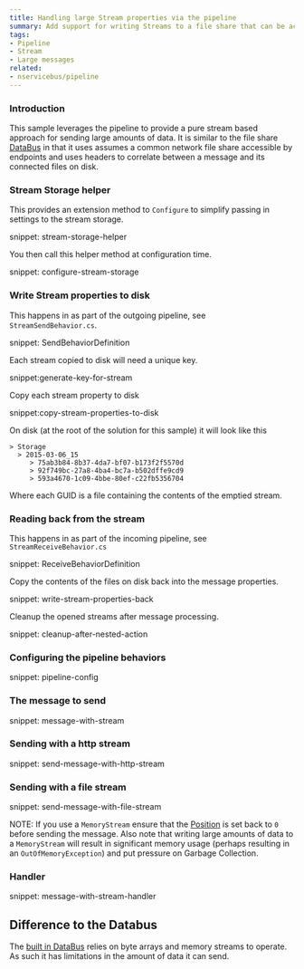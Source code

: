 ```yaml
---
title: Handling large Stream properties via the pipeline
summary: Add support for writing Streams to a file share that can be access by multiple endpoints
tags:
- Pipeline
- Stream
- Large messages
related:
- nservicebus/pipeline
---
```



### Introduction

This sample leverages the pipeline to provide a pure stream based approach for sending large amounts of data. It is similar to the  file share [DataBus](/nservicebus/messaging/databus.md) in that it uses assumes a common network file share accessible by endpoints and uses headers to correlate between a message and its connected files on disk. 


### Stream Storage helper

This provides an extension method to `Configure` to simplify passing in settings to the stream storage.

snippet: stream-storage-helper

You then call this helper method at configuration time.

snippet: configure-stream-storage


### Write Stream properties to disk

This happens in as part of the outgoing pipeline, see `StreamSendBehavior.cs`.

snippet: SendBehaviorDefinition

Each stream copied to disk will need a unique key.

snippet:generate-key-for-stream

Copy each stream property to disk

snippet:copy-stream-properties-to-disk

On disk (at the root of the solution for this sample) it will look like this

```
> Storage
  > 2015-03-06_15
     > 75ab3b84-8b37-4da7-bf07-b173f2f5570d
     > 92f749bc-27a8-4ba4-bc7a-b502dffe9cd9
     > 593a4670-1c09-4bbe-80ef-c22fb5356704
```

Where each GUID is a file containing the contents of the emptied stream.


### Reading back from the stream

This happens in as part of the incoming pipeline, see `StreamReceiveBehavior.cs`

snippet: ReceiveBehaviorDefinition

Copy the contents of the files on disk back into the message properties.

snippet: write-stream-properties-back

Cleanup the opened streams after message processing.

snippet: cleanup-after-nested-action


### Configuring the pipeline behaviors

snippet: pipeline-config


### The message to send

snippet: message-with-stream


### Sending with a http stream

snippet: send-message-with-http-stream


### Sending with a file stream

snippet: send-message-with-file-stream

NOTE: If you use a `MemoryStream` ensure that the [Position](https://msdn.microsoft.com/en-us/library/system.io.memorystream.position.aspx) is set back to `0` before sending the message. Also note that writing large amounts of data to a `MemoryStream` will result in significant memory usage (perhaps resulting in an `OutOfMemoryException`) and put pressure on Garbage Collection.


### Handler

snippet: message-with-stream-handler


## Difference to the Databus

The [built in DataBus](/nservicebus/messaging/databus.md) relies on byte arrays and memory streams to operate. As such it has limitations in the amount of data it can send.